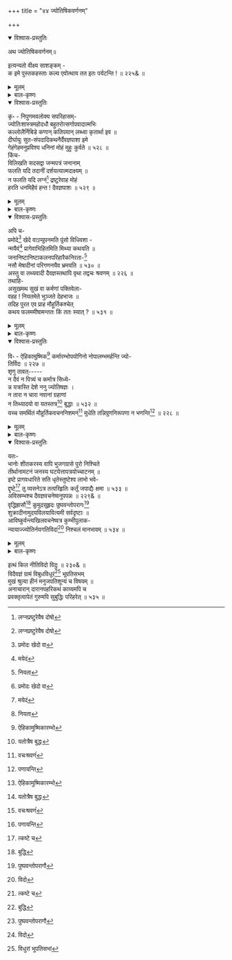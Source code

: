 +++
title = "४४ ज्योतिषिकवर्णनम्"

+++

<details open><summary>विश्वास-प्रस्तुतिः</summary>

अथ ज्योतिषिकवर्णनम्॥

इत्यन्यतो वीक्ष्य साशङ्कम् -   
क इमे पुस्तकहस्ताः कल्य एवोत्थाय तत इतः पर्यटन्ति ! ॥ २२५& ॥
</details>

<details><summary>मूलम्</summary>

अथ ज्योतिषिकवर्णनम्॥

इत्यन्यतो वीक्ष्य साशङ्कम् -   
क इमे पुस्तकहस्ताः कल्य एवोत्थाय तत इतः पर्यटन्ति ! ॥ २२५& ॥
</details>

<details><summary>बाल-कृष्णः</summary>

दीर्घेति । दीर्घाणि आयतानि वक्राणि कुटिलानि च नखानि यस्मिन् तत् बाहुयुगं भुजद्वयं, ते पाषण्डाः उद्धरन्तः उत्क्षिपन्त इव सन्तः, अत एव खरकल्पाः गर्दभतुल्याः शौचमप्याचरितुं असमर्थाः, नीचा हीना बुद्धिर्निश्चयो यस्मिन् तादृशं हृदयमन्तःकरणं येषां तथोक्ताः सन्तः विहरन्ति इतस्ततः क्रीडन्ति ॥ ५२६ ॥

सख इति । गुणग्राहिणा “गुण-दोषौ बुधो गृह्णन्निन्दुक्ष्वेडाविवेश्वरः । शिरसा श्लाघते पूर्व परं कण्ठे नियच्छति ।" इति न्यायेन दोषसत्त्वेऽपि गुणमात्रस्वीकारपरेण पुरुषेण एते पाषण्डा अपि अपिना दोषबाहुल्यं द्योत्यते । न दूषणीयाः ॥ २२४& ॥

शीतोष्णेति । शीतं वर्ष- वातादि च उष्णं आतपादि च तयोः जृम्भणं अति- शयत्वं सहन्तीति तत्सहास्तेषु, अत एव जितेन्द्रियेषु कष्टाः दुःखप्रदा ये उपवासाः प्रदोष - शिवरात्र्यादिष्वनशनव्रतरूपास्तैः परिशुष्कं कृशीभूतं कलेवरं शरीरं येषां तथाभूतेषु पुण्यस्थलेषु वाराणसी - गोकर्ण- रामेश्वरादिक्षेत्रेषु अटनेन यात्रार्थं भ्रमणेन पराकृतं निरस्तं किल्बिषं पापं यैस्तेषु अमीषु जटिलेषु कानपि वक्तुमशक्यान् गुणान् जानीहि अवगच्छ । नहि तावदेतत्कष्टोपवासादि गृहिभिर्विषयिजनैश्च कर्तुं शक्यं तस्मादेते पूज्या एवेति भावः ॥ ५२७ ॥

क इति । इमे पुस्तकं पश्चाङ्गादिकं हस्ते येषां ते जनाः कल्ये प्रातः काले एवोत्थाय तत इतः गेहाद्गेहं पर्यटन्ति, भ्रमन्ति, ते के ? ॥ २२५& ॥
</details>

<details open><summary>विश्वास-प्रस्तुतिः</summary>

कृ॰ - निपुणमवलोक्य सपरिहासम्-   
ज्योतिःशास्त्रमहोदधौ बहुतरोत्सर्गापवादात्मभिः   
कल्लोलैर्निबिडे कणान् कतिपयान् लब्ध्वा कृतार्था इव ॥   
दीर्घायुः सुत-संपदादिकथनैर्दैवज्ञपाशा इमे   
गेहंगेहमनुप्रविश्य धनिनां मोहं मुहुः कुर्वते ॥ ५२८ ॥   
किंच-   
विलिखति सदसद्वा जन्मपत्रं जनानाम्   
फलति यदि तदानीं दर्शयत्यात्मदाक्ष्यम् ॥   
न फलति यदि लग्नं[^693] द्रष्टुरेवाह मोहं   
हरति धनमिहैवं हन्त ! दैवज्ञपाशः ॥ ५२९ ॥

[^693]:
     लग्नप्रष्टुरेवैष दोषो
</details>

<details><summary>मूलम्</summary>

कृ॰ - निपुणमवलोक्य सपरिहासम्-   
ज्योतिःशास्त्रमहोदधौ बहुतरोत्सर्गापवादात्मभिः   
कल्लोलैर्निबिडे कणान् कतिपयान् लब्ध्वा कृतार्था इव ॥   
दीर्घायुः सुत-संपदादिकथनैर्दैवज्ञपाशा इमे   
गेहंगेहमनुप्रविश्य धनिनां मोहं मुहुः कुर्वते ॥ ५२८ ॥   
किंच-   
विलिखति सदसद्वा जन्मपत्रं जनानाम्   
फलति यदि तदानीं दर्शयत्यात्मदाक्ष्यम् ॥   
न फलति यदि लग्नं[^693] द्रष्टुरेवाह मोहं   
हरति धनमिहैवं हन्त ! दैवज्ञपाशः ॥ ५२९ ॥

[^693]:
     लग्नप्रष्टुरेवैष दोषो
</details>

<details><summary>बाल-कृष्णः</summary>

ज्योतिरिति । बहुतराः अतिबहुलाः उत्सर्गाः सामान्यवचनानि अपवादाः विशेषवचनानि च आत्मा स्वरूपं येषां तथाभूतैः, अतिशयोत्सर्गापवादवचनरूपैरित्यर्थः । कल्लोलैस्तरङ्गैः निबिडे परिपूर्ण ज्योतिःशास्त्रं प्राणिनां ग्रहाद्यानुकूल्य प्रातिकूल्यज्ञापनद्वारा शुभाशुभफलप्रतिपादकं ग्रहनक्षत्रस्वरूपगत्यादिज्ञापकं च शास्त्रं स एव महोदधिः समुद्रस्तस्मिन् कतिपयान् अत्यल्पान् द्वि-त्रान् कणान् लेशान् लब्ध्वा प्राप्य, अतिविशालज्योतिःशास्त्रस्य यत्किंचिदंशमधीत्येति यावत् । कृतार्थाः कृतकृत्या इव वर्तमानाः इमे कुत्सिता दैवज्ञाः ज्यौतिषिकाः दैवज्ञपाशाः, याप्ये पाशप् । गेहं गेहं प्रतिगृहं अनुप्रविश्य दीर्घायुः सुत-संपदादिकथनैः कस्यचित् दीर्घायुष्य- कथनेन, कस्यचित्सुतार्थिनः 'तव सद्गुणसंपन्नः पुत्रः स्यात्” कस्यचिद्दरिद्रस्य त्वम् 'अग्रे बहुतरद्रव्यसंपन्नो भविष्यसि' इत्यादि कथनमूह्यम् । धनिनां द्रव्यवतां मुहुर्वारंवारं मोहं कुर्वते । इमे भविष्यच्छुभकथनेनातीव विद्वांस इति भ्रान्तिमुत्पादयन्तीत्यर्थः ॥ ५२८ ॥

विलिखतीति । किंच अयं दैवज्ञपाशः ज्योतिषिकाधमः जनानां सत् यथार्थफलज्ञापकं असत् अयथार्थफलं वा कथमपि जन्मपत्रं विलिखति । तच्चाग्रे यदि कदाचिद्दैववशतः फलति स्वलेखनानुरूपफलप्राप्तिर्भवति चेत्, तदा आत्मनः दाक्ष्यं भविष्यत्फलकथनचातुर्ये दर्शयति । यदि च लग्नं न फलति तदा द्रष्टुर्जन्मकाली लग्नादिकं पश्यत एव मोहं अज्ञानं आह कथयति । अस्य जन्मकालीन लग्नादि सम्यङ्न ज्ञातं भवद्भिस्तस्माद्भवतामेवायं दोषो न ममेति वदतीत्यर्थः । एवं इह लोके धनिनामिति शेषः । धनं हरति । हन्तेति खेदे ॥ ५२९ ॥
</details>

<details open><summary>विश्वास-प्रस्तुतिः</summary>

अपि च-   
प्रमोदे[^694] खेदे वाऽप्युपनमति पुंसो विधिवशा -   
न्मयैवं[^695] प्रागेवाभिहितमिति मिथ्या कथयति ॥   
जनानिष्टानिष्टाकलनपरिहारैकनिरता-[^696]   
नसौ मेषादीनां परिगणनयैव भ्रमयति ॥ ५३० ॥   
अस्तु वा तथ्यवादी दैवज्ञस्तथापि वृथा तद्वचः श्रवणम् ॥ २२६ ॥   
तथाहि-   
असुखमथ सुखं वा कर्मणां पक्तिवेला-   
वहह ! नियतमेते भुञ्जते देहभाजः ॥   
तदिह पुरत एव प्राह मौहूर्तिकश्चेत्   
कथय फलममीषामन्ततः किं ततः स्यात् ? ॥ ५३१ ॥

[^694]:
     प्रमोदः खेदो वा


[^695]:
     मयेदं


[^696]:
     नियता
</details>

<details><summary>मूलम्</summary>

अपि च-   
प्रमोदे[^694] खेदे वाऽप्युपनमति पुंसो विधिवशा -   
न्मयैवं[^695] प्रागेवाभिहितमिति मिथ्या कथयति ॥   
जनानिष्टानिष्टाकलनपरिहारैकनिरता-[^696]   
नसौ मेषादीनां परिगणनयैव भ्रमयति ॥ ५३० ॥   
अस्तु वा तथ्यवादी दैवज्ञस्तथापि वृथा तद्वचः श्रवणम् ॥ २२६ ॥   
तथाहि-   
असुखमथ सुखं वा कर्मणां पक्तिवेला-   
वहह ! नियतमेते भुञ्जते देहभाजः ॥   
तदिह पुरत एव प्राह मौहूर्तिकश्चेत्   
कथय फलममीषामन्ततः किं ततः स्यात् ? ॥ ५३१ ॥

[^694]:
     प्रमोदः खेदो वा


[^695]:
     मयेदं


[^696]:
     नियता
</details>

<details><summary>बाल-कृष्णः</summary>

प्रमोद इति । पुंसो जनस्य विधिवशाद्दैववशादेव न तु स्वकथनेन, प्रमोदे आनन्दे वाऽथवा खेदे दुःखे उपनमति प्राप्नुवति सति, इदं सुखं दुःखं वा मया प्रागेव प्राप्तकालात् पूर्वमेव अभिहितं कथितं इत्येवं मिथ्या असत्यं कथयति । इष्टं सुखादि अनिष्टं दुःखादि च तयोः आकलनं स्वीकारः परिहारः निवारणं च तयोः एकं मुख्यं यथा स्यात् तथा निरतानासक्तान्, सुखस्याङ्गीकारे दुःखस्य परिहारे च तत्परानिति यथायथमूह्यम् । जनान् असौ ज्यौतिषिकः मेषादीनां राशीनां परिगणनया संख्यानेनैव भ्रमयति विमोहयति । 'तव जन्मराशेः सकाशाद्द्रव्यादेर्ग्रहस्येष्टफलप्रतिपादके एकादशादिस्थाने प्रवेशात् सुखोत्पत्तिः, जन्म-चतुर्थादिस्थानप्रवेशाच्चानिष्टफलप्राप्तिः' इत्यादिकथनेन भ्रमयतीत्यर्थः ॥ ५३० ॥

अस्त्विति । किंच दैवज्ञः तथ्यवादी सत्यवक्ता, वाऽप्यर्थकः । अस्तु तथापि । तस्य वचसो भाषणस्य श्रवणं वृथा निष्फलमेव ॥ २२६& ॥

वृथात्वमेवाह – असुखमिति । एते दृश्यमाना देहभाजः प्राणिनः कर्मणां पूर्वजन्मकृतानां पक्तिवेलासु फलनिष्पत्तिकालेषु असुखं दुःखं अथवा सुखं च नियतं नियमेनैव भुञ्जते । अहहेत्याश्चर्ये । तदेव सुखं दुःखं वा मौहूर्तिको ज्यौतिषिकः इह पुरतः तत्प्राप्तेः प्रागेव प्राह कथयति चेत्, ततः अग्रिमसुख-दुःखादि- कथनात् अमीषां देहभाजां फलं अन्ततः पर्यवसाने किं स्यात् ? कथय । प्राणिनामिष्टानिष्टप्राप्तिः स्वस्वकर्मानुसारेणैव भविष्यति ज्यौतिषिकादिकथनेन किमप्यन्यथा न भवेदित्यर्थः ॥ ५३१ ॥
</details>

<details open><summary>विश्वास-प्रस्तुतिः</summary>

वि॰ - ऐहिकामुष्मिक[^697] कर्मारम्भोपयोगिनो नोपालम्भमर्हन्ति ज्यो-   
तिर्विदः ॥ २२७ ॥   
शृणु तावत्-----   
न दैवं न पित्र्यं च कर्मात्र सिध्ये-   
न्न यत्रास्ति देशे ननु ज्योतिषज्ञः ।   
न तारा न चारा नवानां ग्रहाणां   
न तिथ्यादयो वा यतस्तत्र[^698] बुद्धाः ॥ ५३२ ॥   
यच्च समर्थितं मौहूर्तिकवचननिशमनं[^699] मुधेति तन्निपुणनिरूपणा न भणन्ति[^700] ॥ २२८ ॥

[^697]:
     ऐहिकामुष्मिकारम्भो


[^698]:
     यतोत्रैष बुद्धः


[^699]:
     वचःश्रवणंं


[^700]:
     पणायन्ति
</details>

<details><summary>मूलम्</summary>

वि॰ - ऐहिकामुष्मिक[^697] कर्मारम्भोपयोगिनो नोपालम्भमर्हन्ति ज्यो-   
तिर्विदः ॥ २२७ ॥   
शृणु तावत्-----   
न दैवं न पित्र्यं च कर्मात्र सिध्ये-   
न्न यत्रास्ति देशे ननु ज्योतिषज्ञः ।   
न तारा न चारा नवानां ग्रहाणां   
न तिथ्यादयो वा यतस्तत्र[^698] बुद्धाः ॥ ५३२ ॥   
यच्च समर्थितं मौहूर्तिकवचननिशमनं[^699] मुधेति तन्निपुणनिरूपणा न भणन्ति[^700] ॥ २२८ ॥

[^697]:
     ऐहिकामुष्मिकारम्भो


[^698]:
     यतोत्रैष बुद्धः


[^699]:
     वचःश्रवणंं


[^700]:
     पणायन्ति
</details>

<details><summary>बाल-कृष्णः</summary>

ऐहिकेति । इहलोके भवान्यैहिकानि अमुष्मिन् परलोके भवान्यामुष्मिकाणि च यानि कर्माणि तेषामारम्भे उपयोगिनः भविष्यदिष्टानिष्टकथनेनेति भावः । ज्योतिर्विदः ज्योतिःशास्त्रवेत्तारः उपालम्भं निन्दां नार्हन्ति निन्दितुं न योग्या भवन्ति ॥ २२७&॥

ज्योतिर्विदां सर्वाण्यपि दूषणानि परिहरन् प्रथमं तावत्तेषामुपयोगमाह - नेति । ननु इति आमन्त्रणे । हे कृशानो इत्यर्थः । यत्र यस्मिन् देशे ज्योतिषं ग्रहनक्षत्रादीनां स्वरूप गत्यादिज्ञापकं शास्त्रं जानातीति तज्ज्ञः नास्ति न विद्यते, अत्रास्मिन् ज्योतिर्विदभाववति देशे दैवं देवसंबन्धि कर्म पूजादिकं एकादश्युपवासादिकं च सम्यक् तिथ्यादिज्ञानाभावात् न सिध्येत्, तथा पित्र्यं पित्रुद्देशेन कर्तव्यं श्राद्धादिकं चापि न सिध्येत् । अत्रापि पूर्वोक्त एव हेतुर्ज्ञेयः । किंच ताराः नक्षत्राणि न सिध्येयुः तेषां स्वरूपज्ञानाभावादित्यर्थः । तथा नवानां नवसंख्याकानां ग्रहाणां रव्यादीनां चारा मेषादिराशिप्रवेशाश्च न सिध्येयुः, तिथ्यादयः प्रतिपदादितिथयः आदिशब्देन योग-करणादीनां संग्रहः । न सिध्येयुः । वाऽप्यर्थकः । यतः कारणात् तत्र दैव पित्र्यादिकर्मसु ज्योतिर्विद इति शेषः । बुद्धाः ज्ञानवन्तः सन्ति । तस्मात् तेषामभावात् कापि दैव-पित्र्यादिकर्मोपयोगि कालज्ञानं नोत्पद्येतेत्यर्थः । क्वचित् 'यतोऽत्रैष बुद्धः' इति पाठः । पूर्वसंबन्धदर्शनेन स एव युक्त इति भाति । परं च प्राचीन पुस्तकेषु तस्याभावात् स नादृतः ॥ ५३२ ॥

यच्चेति । मौहूर्तिकानां ज्योतिर्विदां वचनस्य भाषणस्य निशमनं श्रवणं मुधा व्यर्थमेव इति च यत् समर्थितं प्रतिपादितं तत् निपुणं युक्तायुक्तविवेकपूर्वकं निरूपण भाषणं येषां ते न भणन्ति न प्रतिपादयन्ति ॥ २२८& ॥
</details>

<details open><summary>विश्वास-प्रस्तुतिः</summary>

यतः-   
भानोः शीतकरस्य वापि भुजगग्रासे पुरो निश्चिते   
तीर्थानामटनं जनस्य घटयेत्तापत्रयोच्चाटनम् ॥   
इष्टे प्रागवधारिते सति धृतेस्तुष्टेश्व लाभो भवे-   
द्दृष्टे[^701] तु व्यसनेऽत्र तत्परिहृतिः कर्तुं जपाद्यैः क्षमा ॥ ५३३ ॥   
अविस्रम्भश्च दैवज्ञवचनेष्वनुपपन्नः ॥ २२९& ॥   
वृद्धिह्रासौ[^702] कुमुदसुहृदः पुष्पवन्तोपरागः[^703]   
शुक्रादीनामुदयविलयावित्यमी सर्वदृष्टाः ॥   
आविष्कुर्वन्त्यखिलवचनेष्वत्र कुम्भीपुलाक-   
न्यायाज्ज्योतिर्नयगतिविदां[^704] निश्चलं मानभावम् ॥ ५३४ ॥

[^701]:
     त्कष्टे च


[^702]:
     बुद्धि


[^703]:
     पुष्पवन्तोपरागौ


[^704]:
     विदो
</details>

<details><summary>मूलम्</summary>

यतः-   
भानोः शीतकरस्य वापि भुजगग्रासे पुरो निश्चिते   
तीर्थानामटनं जनस्य घटयेत्तापत्रयोच्चाटनम् ॥   
इष्टे प्रागवधारिते सति धृतेस्तुष्टेश्व लाभो भवे-   
द्दृष्टे[^701] तु व्यसनेऽत्र तत्परिहृतिः कर्तुं जपाद्यैः क्षमा ॥ ५३३ ॥   
अविस्रम्भश्च दैवज्ञवचनेष्वनुपपन्नः ॥ २२९& ॥   
वृद्धिह्रासौ[^702] कुमुदसुहृदः पुष्पवन्तोपरागः[^703]   
शुक्रादीनामुदयविलयावित्यमी सर्वदृष्टाः ॥   
आविष्कुर्वन्त्यखिलवचनेष्वत्र कुम्भीपुलाक-   
न्यायाज्ज्योतिर्नयगतिविदां[^704] निश्चलं मानभावम् ॥ ५३४ ॥

[^701]:
     त्कष्टे च


[^702]:
     बुद्धि


[^703]:
     पुष्पवन्तोपरागौ


[^704]:
     विदो
</details>

<details><summary>बाल-कृष्णः</summary>

तत्कारणमुपपादयति- भानोरिति । भानोः सूर्यस्य शीतकरस्य चन्द्रस्य वापि, भुजेन कौटिल्येन गच्छतीति भुजगस्तेन 'भुजो कौटिल्ये' इति धातोः 'अन्यत्रापि -'इत्यनेन डप्रत्ययः । राहुणा केतुना वा ग्रासे, चन्द्र-सूर्यग्रहणे इत्यर्थः । पुरः ग्रासकालात् पूर्वमेव निश्चिते ज्ञाते सति, ज्योतिषिकेनेति शेषः । तापत्रयस्य आध्यात्मिकादिदुःखत्रयस्य उच्चाटनं निर्मूलनं यस्मात् तत्, तापत्रयनाशकर मित्यर्थः । तीर्थानां गङ्गादीनां यात्रार्थमिति शेषः । अटनं भ्रमणं जनस्य घटयेत् संपादयेत् । किंच ग्रहाणामानुकूल्येन इष्टे अभीष्टफले प्राक् तत्प्राप्तिकालात् पूर्वमेव अवधारिते निश्चिते सति धृतेर्धैर्यस्य तुष्टेः संतोषस्य च लाभः भवेत् । व्यसने दुःखे ग्रहाणां प्रातिकूल्येनेति शेषः । दृष्टे प्राग्गणितेन ज्ञाते सति तु, अत्र तस्य व्यसनस्य परिहृतिः परिहारः जपाद्यैः तत्तदनिष्टग्रहमन्त्रजपाद्यैः, आयशब्देन दानादेर्ग्रहणम् । कर्तु क्षमा योग्या स्यात् । अनेन 'असुखमथ सुखं वा' इत्यादिनोक्तं दूषणं परिहृतमिति ज्ञेयम् ॥ ५३३ ॥

अत एव ज्योतिषिकवचनमवश्यं माननीयमिति वक्तुमाह - अविस्रम्भ इति । दैवज्ञानां ज्योतिर्विदां वचनेषु भाषणेषु अविस्रम्भोऽविश्वासः अनुपपन्नः अयुक्तः ॥ २२९& ॥

कुत इत्यत आह-वृद्धि-ह्रासाविति । कुमुदसुहृदश्चन्द्रस्य वृद्धिः शुक्लपक्षे प्रतिदिन मेकैककलया जायमाना पुष्टिः ह्रासः कृष्णपक्षे तत्क्रमेणैव जायमानः क्षयश्च तौ, पुष्पवन्तौ सूर्याचन्द्रमसौ “एकयोक्त्या पुष्पवन्तौ दिवाकर - निशाकरौ” इत्यमरः । तयोः उपरागः ग्रहणं “उपरागो ग्रहो राहुग्रस्ते त्विन्दौ च पूष्णि च ।” इत्यमरः । शुक्रादीनां ग्रहाणां, आदिशब्देन गुर्वादीनां ग्रहणम् । उदयः विलयः अस्तमयश्च तौ, इत्येवंप्रकारेण अमी कालविशेषाः सर्वैर्लोकैः दृष्टाः, एते ज्यौतिषिक निश्चिता एवेति शेषः । अत्र लोके कुम्भी अन्नपचनपात्रं पुलाकः धान्यकणः तयोर्न्यायः एककणपचनज्ञानात् सर्वधान्यपाकज्ञानरूपः तस्मात् ज्योतिर्नयो ज्योतिःशास्त्रं तस्य गतिं लापनरीतिं विदन्ति जानन्तीति तद्विदस्तेषां अखिलानि सर्वाणि यानि वचनानि तेषु निश्चलं चञ्चलतारहितं सनिश्चयमित्यर्थः । मानभावं पूज्यभावं अविष्कुर्वन्ति प्रकटीकुर्वन्ति ॥ ५३४ ॥
</details>



इत्थं किल नीतिविदो विदुः ॥ २३०& ॥   
विदैवज्ञं ग्रामं विबुधविधुरं[^705] भूपतिसभम्   
मुखं श्रुत्या हीनं मनुजपतिशून्यं च विषयम् ॥   
अनाचारान् दारानपहरिकथं काव्यमपि च   
प्रवक्तृत्वापेतं गुरुमपि सुबुद्धिः परिहरेत् ॥ ५३५ ॥

[^705]:
     विधुरां भूपतिसभां


